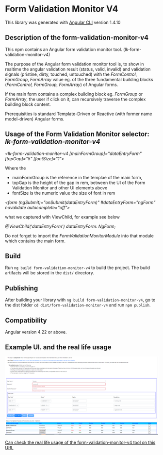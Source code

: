 # Form Validation Monitor V4

This library was generated with [Angular CLI](https://github.com/angular/angular-cli) version 1.4.10

## Description of the form-validation-monitor-v4

This npm contains an Angular form validation monitor tool. (lk-form-validation-monitor-v4)

The purpose of the Angular form validation monitor tool is, to show in realtime the angular validation result (status, valid, invalid) and validation signals (pristine, dirty, touched, untouched) with the _FormControl_, _FormGroup_, _FormArray_ value eg. of the three fundamental building blocks (_FormControl, FormGroup, FormArray_) of Angular forms. 

If the main form contains a complex building block eg. _FormGroup_ or _FormArray_, the user if click on it, can recursively traverse the complex building block content. 

Prerequisities is standard Template-Driven or Reactive (with former name model-driven) Angular forms.

## Usage of the  Form Validation Monitor selector: _lk-form-validation-monitor-v4_

_<lk-form-validation-monitor-v4 [mainFormGroup]="dataEntryForm" [topGap]="5" [fontSize]="1"></lk-form-validation-monitor-v4>_

Where the 

- mainFormGroup is the reference in the templae of the main form, 
- topGap is the height of the gap in rem, between the UI of the Form Validation Monitor and other UI elements above
- fontSize is the numeric value the size of font in rem

_<form (ngSubmit)="onSubmit(dataEntryForm)" #dataEntryForm="ngForm" novalidate autocomplete="off">_

what we captured with ViewChild, for example see below

_@ViewChild('dataEntryForm') dataEntryForm: NgForm;_

Do not forget to import the _FormValidationMonitorModule_ into that module which contains the main form.

## Build

Run `ng build form-validation-monitor-v4` to build the project. The build artifacts will be stored in the `dist/` directory.

## Publishing

After building your library with `ng build form-validation-monitor-v4`, go to the dist folder `cd dist/form-validation-monitor-v4` and run `npm publish`.

## Compatibility

Angular version 4.22 or above.

## Example UI. and the real life usage

![Example UI](https://github.com/lkovari/KLHome/blob/master/src/assets/images/Example-Of-the-lk-form-validation-monitor.png)

[Can check the real life usage of the form-validation-monitor-v4 tool on this URL](https://lkovari.github.io/KLHome/#/angular-page/angular-page-content7)
